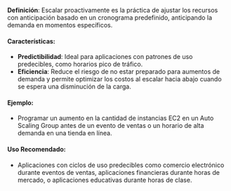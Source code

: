 **Definición**: Escalar proactivamente es la práctica de ajustar los recursos con anticipación basado en un cronograma predefinido, anticipando la demanda en momentos específicos.

#### Características:

- **Predictibilidad**: Ideal para aplicaciones con patrones de uso predecibles, como horarios pico de tráfico.
- **Eficiencia**: Reduce el riesgo de no estar preparado para aumentos de demanda y permite optimizar los costos al escalar hacia abajo cuando se espera una disminución de la carga.

#### Ejemplo:

- Programar un aumento en la cantidad de instancias EC2 en un Auto Scaling Group antes de un evento de ventas o un horario de alta demanda en una tienda en línea.

#### Uso Recomendado:

- Aplicaciones con ciclos de uso predecibles como comercio electrónico durante eventos de ventas, aplicaciones financieras durante horas de mercado, o aplicaciones educativas durante horas de clase.